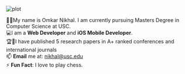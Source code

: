 ![plot](./Images/Omkar.png)

👨‍🎓My name is Omkar Nikhal. I am currently pursuing Masters Degree in Computer Science at USC. <br />
💻I am a **Web Developer** and **iOS Mobile Developer**. <br />
🏆🥇I have published 5 research papers in A+ ranked conferences and international journals<br />
📫 **Email** me at: nikhal@usc.edu <br/>
⚡ **Fun Fact**: I love to play chess.
<!--
**anushka-deshpande/anushka-deshpande** is a ✨ _special_ ✨ repository because its `README.md` (this file) appears on your GitHub profile.

Here are some ideas to get you started:

- 🔭 I’m currently working on ...
- 🌱 I’m currently learning ...
- 👯 I’m looking to collaborate on ...
- 🤔 I’m looking for help with ...
- 💬 Ask me about ...
- 📫 How to reach me: ...
- 😄 Pronouns: ...
- ⚡ Fun fact: ...
-->
